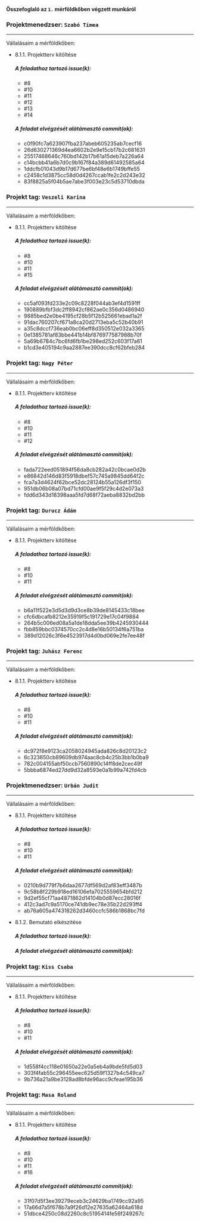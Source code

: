 **Összefoglaló az `1.` mérföldkőben végzett munkáról**



### Projektmenedzser: `Szabó Tímea`

___

Vállalásaim a mérföldkőben:

- 8.1.1. Projektterv kitöltése

    ##### A feladathoz tartozó issue(k):

     - #8
     - #10
     - #11
     - #12
     - #13
     - #14

    ##### A feladat elvégzését alátámasztó commit(ok):

     - c0f90fc7a623907fba237abeb605235ab7cecf16
     - 26d630271369d4ea6602b2e9e15cb17b2c681631
     - 25517468646c760bd142b17b61a15deb7a226a64   
     - c14bcbb41a6b7d0c9b167f84a389d61492585a64
     - 1ddcfb01043d9b17d677be6bf48e6b1749bffe55
     - c2458c1d3875cc58d0d4267ccab1fe2c2d243e32
     - 83f8825a5f04b5ae7abe3f003e23c5d53710dbda


### Projekt tag: `Veszeli Karina`

___

Vállalásaim a mérföldkőben:


- 8.1.1. Projektterv kitöltése

    ##### A feladathoz tartozó issue(k):

     - #8
     - #10
     - #11
     - #15

    ##### A feladat elvégzését alátámasztó commit(ok):

     - cc5af093fd233e2c09c8228f044ab3ef4d1591ff
     - 190889bfbf3dc2ff8942cf862ae0c356d0486940
     - 9885bed2e0be4195cf28b5f12b525661ebad1a2f
     - 91dac760207cf671a8ca20d2713eba5c52b40b91
     - a35c8dccf736eab0bc06eff8d350512e032a3365
     - 0e1385781af83bbe441b14bf876977587988b70f
     - 5a69b6784c7bc6fd6fb1be298ed252c603f17a61
     - b1cd3e405194c9aa2887ee390dcc8cf62bfeb284


### Projekt tag: `Nagy Péter`

___

Vállalásaim a mérföldkőben:


- 8.1.1. Projektterv kitöltése

    ##### A feladathoz tartozó issue(k):

     - #8
     - #10
     - #11
     - #12


    ##### A feladat elvégzését alátámasztó commit(ok):

     - fada722eed051894f56da8cb282a42c0bcae0d2b
     - e86842d146d83f5918dbef57c745a9845dd64f2c
     - fca7a3d4624f62bce52dc28124b55a126df3f150
     - 951db06b08a07bd71cfd00ae9f5f29c4d2e073a3
     - fdd6d343d18398aaa5fd7d68f72aeba8832bd2bb



### Projekt tag: `Durucz Ádám`

___

Vállalásaim a mérföldkőben:


- 8.1.1. Projektterv kitöltése

    ##### A feladathoz tartozó issue(k):

     - #8
     - #10
     - #11


    ##### A feladat elvégzését alátámasztó commit(ok):

     - b6a11f522e3d5d3d9d3ce8b39de8145433c18bee
     - cfc6dbcafb8212e35919f5c191729e17c04f9884
     - 264b5c006ed08a5a1de18dda5ee39b4245930444
     - fbb859bbc0374570cc2c4d8e16b50134f6a751ba
     - 389d12026c3f6e4523917d4d0bd069e2fe7ee48f

### Projekt tag: `Juhász Ferenc`

___

Vállalásaim a mérföldkőben:


- 8.1.1. Projektterv kitöltése

    ##### A feladathoz tartozó issue(k):

     - #8
     - #10
     - #11


    ##### A feladat elvégzését alátámasztó commit(ok):

     - dc972f8e9123ca2058024945ada826c8d20123c2
     - 6c323650cb89609db974aac8cb4c25b3bb1b0ba9
     - 782c004155abf50ccb7560890c14ff8de2cec49f
     - 5bbba6874ed27dd9d32a8593e0a1b99a742fd4cb




### Projektmenedzser: `Urbán Judit`

___

Vállalásaim a mérföldkőben:

    
- 8.1.1. Projektterv kitöltése

    ##### A feladathoz tartozó issue(k):

     - #8
     - #10
     - #11


    ##### A feladat elvégzését alátámasztó commit(ok):

     - 0210b9d779f7b6daa2677df569d2af83eff3487b
     - 9c58b8f229b918ed16106efa7025559654bfd212
     - 9d2ef55cf71aa4871862d14104b0d87ecc28016f
     - 412c3ad7c9a5170ce741db9ec78e35b22d293ff4
     - ab76a605a474318262d3460ccfc586b1868bc7fd


- 8.1.2. Bemutató elkészitése

    ##### A feladathoz tartozó issue(k):



    ##### A feladat elvégzését alátámasztó commit(ok):


### Projekt tag: `Kiss Csaba`

___
    

Vállalásaim a mérföldkőben:


- 8.1.1. Projektterv kitöltése

    ##### A feladathoz tartozó issue(k):

     - #8
     - #10
     - #11


    ##### A feladat elvégzését alátámasztó commit(ok):

     - 1d558f4cc118e01650a22e0a5eb4a9bde5fd5d03
     - 303f4fab55c296455eec625d59f1327b4c549ca7
     - 9b736a21a9be3128ad8bfde96acc9cfeae195b36


### Projekt tag: `Masa Roland`

___
    

Vállalásaim a mérföldkőben:


- 8.1.1. Projektterv kitöltése

    ##### A feladathoz tartozó issue(k):

     - #8
     - #10
     - #11
     - #16


    ##### A feladat elvégzését alátámasztó commit(ok):

     - 31f07d5f3ee39279eceb3c24629ba1749cc92a95
     - 17a66d7a5f678b7a9f26d12e27635a62464a618d
     - 51dbce4250c08d2260c8c5195414fe56f249267c

